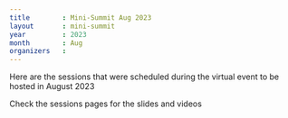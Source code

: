 ```yaml
---
title        : Mini-Summit Aug 2023
layout       : mini-summit
year         : 2023
month        : Aug
organizers   :
---
```


Here are the sessions that were scheduled during the virtual event to be hosted in August 2023

Check the sessions pages for the slides and videos
